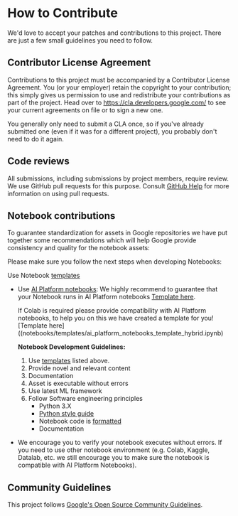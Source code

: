 # How to Contribute

We'd love to accept your patches and contributions to this project. There are
just a few small guidelines you need to follow.

## Contributor License Agreement

Contributions to this project must be accompanied by a Contributor License
Agreement. You (or your employer) retain the copyright to your contribution;
this simply gives us permission to use and redistribute your contributions as
part of the project. Head over to <https://cla.developers.google.com/> to see
your current agreements on file or to sign a new one.

You generally only need to submit a CLA once, so if you've already submitted one
(even if it was for a different project), you probably don't need to do it
again.

## Code reviews

All submissions, including submissions by project members, require review. We
use GitHub pull requests for this purpose. Consult
[GitHub Help](https://help.github.com/articles/about-pull-requests/) for more
information on using pull requests.

## Notebook contributions

To guarantee standardization for assets in Google repositories we have
put together some recommendations which will help Google provide
consistency and quality for the notebook assets:

Please make sure you follow the next steps when developing Notebooks:

Use Notebook [templates](notebooks/templates)

-  Use
   [AI Platform notebooks](https://cloud.google.com/ai-platform-notebooks/):
   We highly recommend to guarantee that your Notebook runs in AI
   Platform notebooks
   [Template here](notebooks/templates/ai_platform_notebooks_template.ipynb).
   
   If Colab is required please provide compatibility with AI Platform
   notebooks, to help you on this we have created a template for you!
   [Template here]((notebooks/templates/ai_platform_notebooks_template_hybrid.ipynb)
   
   **Notebook Development Guidelines:**
   1. Use [templates](notebooks/templates) listed above. 
   2. Provide novel and relevant content 
   3. Documentation
   4. Asset is executable without errors 
   5. Use latest ML framework
   6. Follow Software engineering principles
      - Python 3.X
      - [Python style guide](https://github.com/google/styleguide/blob/gh-pages/pyguide.md)
      - Notebook code is
        [formatted](https://jupyter-contrib-nbextensions.readthedocs.io/en/latest/nbextensions/code_prettify/README_autopep8.html)
      - Documentation

-  We encourage you to verify your notebook executes without errors. If
   you need to use other notebook environment (e.g. Colab, Kaggle,
   Datalab, etc. we still encourage you to make sure the notebook is
   compatible with AI Platform Notebooks).

## Community Guidelines

This project follows [Google's Open Source Community
Guidelines](https://opensource.google.com/conduct/).

